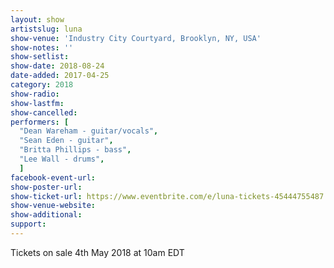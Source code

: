 ```yaml
---
layout: show
artistslug: luna
show-venue: 'Industry City Courtyard, Brooklyn, NY, USA'
show-notes: ''
show-setlist:
show-date: 2018-08-24
date-added: 2017-04-25
category: 2018
show-radio:
show-lastfm:
show-cancelled:
performers: [
  "Dean Wareham - guitar/vocals",
  "Sean Eden - guitar",
  "Britta Phillips - bass",
  "Lee Wall - drums",
  ]
facebook-event-url:
show-poster-url:
show-ticket-url: https://www.eventbrite.com/e/luna-tickets-45444755487
show-venue-website:
show-additional:
support:
---
```

Tickets on sale 4th May 2018 at 10am EDT

